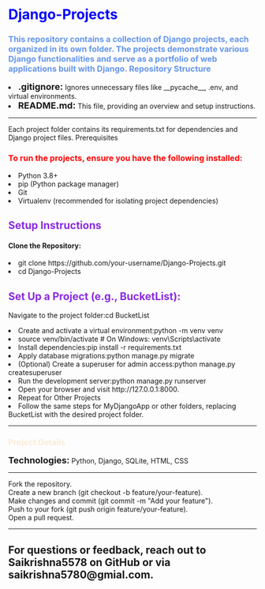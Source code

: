 <h1 style="color: blue;">Django-Projects</h1>
<h3 style="color: cornflowerblue;">This repository contains a collection of Django projects, each organized in its own folder. The projects demonstrate various Django functionalities and serve as a portfolio of web applications built with Django.
Repository Structure</h3>

<li><b style="font-size: 18px;">.gitignore:</b> Ignores unnecessary files like __pycache__, .env, and virtual environments.</li>
<li><b style="font-size: 18px;">README.md:</b> This file, providing an overview and setup instructions.</li>
<hr>
<p>Each project folder contains its requirements.txt for dependencies and Django project files.
    Prerequisites</p>
<h3 style="color: red;">To run the projects, ensure you have the following installed:</h3>

<li>Python 3.8+</li>
<li>pip (Python package manager)</li>
<li>Git</li>
<li>Virtualenv (recommended for isolating project dependencies)</li>

<h2 style="color: blueviolet;">Setup Instructions</h2>
<h4>Clone the Repository:</h4>
<li>git clone https://github.com/your-username/Django-Projects.git</li>
<li>cd Django-Projects</li>


<h2 style="color: blueviolet;">Set Up a Project (e.g., BucketList):</h2>
<p>Navigate to the project folder:cd BucketList</p>

<li>Create and activate a virtual environment:python -m venv venv</li>

<li>source venv/bin/activate  # On Windows: venv\Scripts\activate</li>

<li>Install dependencies:pip install -r requirements.txt</li>

<li>Apply database migrations:python manage.py migrate</li>


<li>(Optional) Create a superuser for admin access:python manage.py createsuperuser</li>


<li>Run the development server:python manage.py runserver</li>


<li>Open your browser and visit http://127.0.0.1:8000.</li>


<li>Repeat for Other Projects</li>

<li>Follow the same steps for MyDjangoApp or other folders, replacing BucketList with the desired project folder.
</li>

<hr>

<h3 style="color: antiquewhite;">Project Details</h3>

<p><b style="font-size: 18px;">Technologies:</b> Python, Django, SQLite, HTML, CSS</p>

<hr>


Fork the repository.<br>
Create a new branch (git checkout -b feature/your-feature).<br>
Make changes and commit (git commit -m "Add your feature").<br>
Push to your fork (git push origin feature/your-feature).<br>
Open a pull request.<br>

<hr>

<h2>For questions or feedback, reach out to Saikrishna5578 on GitHub or via saikrishna5780@gmial.com.</h2>
